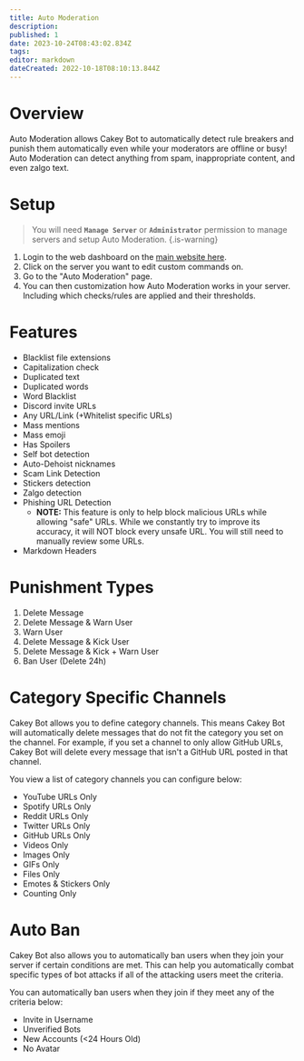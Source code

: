 ```yaml
---
title: Auto Moderation
description: 
published: 1
date: 2023-10-24T08:43:02.834Z
tags: 
editor: markdown
dateCreated: 2022-10-18T08:10:13.844Z
---
```


# Overview

Auto Moderation allows Cakey Bot to automatically detect rule breakers and punish them automatically even while your moderators are offline or busy! Auto Moderation can detect anything from spam, inappropriate content, and even zalgo text.

# Setup

> You will need **`Manage Server`** or **`Administrator`** permission to manage servers and setup Auto Moderation.
{.is-warning}

1. Login to the web dashboard on the [main website here](https://cakeybot.app/dashboard/public).
2. Click on the server you want to edit custom commands on.
3. Go to the "Auto Moderation" page.
4. You can then customization how Auto Moderation works in your server. Including which checks/rules are applied and their thresholds.

# Features

* Blacklist file extensions
* Capitalization check
* Duplicated text
* Duplicated words
* Word Blacklist
* Discord invite URLs
* Any URL/Link (+Whitelist specific URLs)
* Mass mentions
* Mass emoji
* Has Spoilers
* Self bot detection
* Auto-Dehoist nicknames
* Scam Link Detection
* Stickers detection
* Zalgo detection
* Phishing URL Detection
  * **NOTE:** This feature is only to help block malicious URLs while allowing "safe" URLs. While we constantly try to improve its accuracy, it will NOT block every unsafe URL. You will still need to manually review some URLs.
* Markdown Headers

# Punishment Types

1. Delete Message
2. Delete Message & Warn User
3. Warn User
4. Delete Message & Kick User
5. Delete Message & Kick + Warn User
6. Ban User (Delete 24h)

# Category Specific Channels

Cakey Bot allows you to define category channels. This means Cakey Bot will automatically delete messages that do not fit the category you set on the channel. For example, if you set a channel to only allow GitHub URLs, Cakey Bot will delete every message that isn't a GitHub URL posted in that channel.

You view a list of category channels you can configure below:

* YouTube URLs Only
* Spotify URLs Only
* Reddit URLs Only
* Twitter URLs Only
* GitHub URLs Only
* Videos Only
* Images Only
* GIFs Only
* Files Only
* Emotes & Stickers Only
* Counting Only

# Auto Ban
Cakey Bot also allows you to automatically ban users when they join your server if certain conditions are met. This can help you automatically combat specific types of bot attacks if all of the attacking users meet the criteria.

You can automatically ban users when they join if they meet any of the criteria below:
* Invite in Username
* Unverified Bots
* New Accounts (<24 Hours Old)
* No Avatar